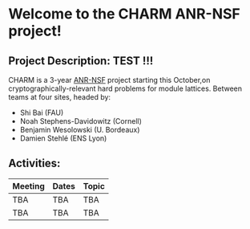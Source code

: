 # Welcome to the CHARM ANR-NSF project!


## Project Description:  TEST !!! 

CHARM is a 3-year [ANR-NSF](https://www.nsf.gov/pubs/2021/nsf21020/nsf21020.jsp) project starting this October,on cryptographically-relevant hard problems for module lattices. Between teams at four sites, headed by:

 - Shi Bai (FAU)
 - Noah Stephens-Davidowitz (Cornell)
 - Benjamin Wesolowski (U. Bordeaux)
 - Damien Stehlé (ENS Lyon)



## Activities:

| Meeting  | Dates | Topic |
| ------------- | ------------- |------------- |
| TBA  | TBA  | TBA  |
| TBA  | TBA  | TBA  |
